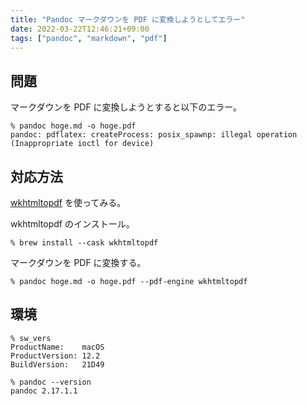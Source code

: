 ```yaml
---
title: "Pandoc マークダウンを PDF に変換しようとしてエラー"
date: 2022-03-22T12:46:21+09:00
tags: ["pandoc", "markdown", "pdf"]
---
```


## 問題

マークダウンを PDF に変換しようとすると以下のエラー。

```console
% pandoc hoge.md -o hoge.pdf
pandoc: pdflatex: createProcess: posix_spawnp: illegal operation (Inappropriate ioctl for device)
```

## 対応方法

[wkhtmltopdf](https://wkhtmltopdf.org/) を使ってみる。


wkhtmltopdf のインストール。
```console
% brew install --cask wkhtmltopdf
```

マークダウンを PDF に変換する。
```console
% pandoc hoge.md -o hoge.pdf --pdf-engine wkhtmltopdf
```

## 環境

```console
% sw_vers
ProductName:    macOS
ProductVersion: 12.2
BuildVersion:   21D49

% pandoc --version
pandoc 2.17.1.1
```
